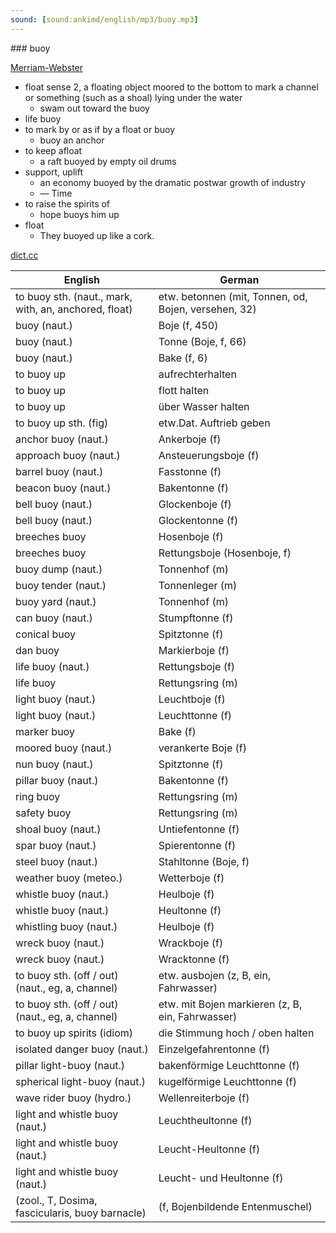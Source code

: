 ```yaml
---
sound: [sound:ankimd/english/mp3/buoy.mp3]
---
```


\### buoy

[Merriam-Webster](https://www.merriam-webster.com/dictionary/buoy)

- float sense 2, a floating object moored to the bottom to mark a channel or something (such as a shoal) lying under the water
    - swam out toward the buoy
- life buoy
- to mark by or as if by a float or buoy
    - buoy an anchor
- to keep afloat
    - a raft buoyed by empty oil drums
- support, uplift
    - an economy buoyed by the dramatic postwar growth of industry
    - — Time
- to raise the spirits of
    - hope buoys him up
- float
    - They buoyed up like a cork.

[dict.cc](https://www.dict.cc/buoy)

| English        | German       |
| -------------- | ------------ |
| to buoy sth. (naut., mark, with, an, anchored, float) | etw. betonnen (mit, Tonnen, od, Bojen, versehen, 32) |
| buoy (naut.) | Boje (f, 450) |
| buoy (naut.) | Tonne (Boje, f, 66) |
| buoy (naut.) | Bake (f, 6) |
| to buoy up | aufrechterhalten |
| to buoy up | flott halten |
| to buoy up | über Wasser halten |
| to buoy up sth. (fig) | etw.Dat. Auftrieb geben |
| anchor buoy (naut.) | Ankerboje (f) |
| approach buoy (naut.) | Ansteuerungsboje (f) |
| barrel buoy (naut.) | Fasstonne (f) |
| beacon buoy (naut.) | Bakentonne (f) |
| bell buoy (naut.) | Glockenboje (f) |
| bell buoy (naut.) | Glockentonne (f) |
| breeches buoy | Hosenboje (f) |
| breeches buoy | Rettungsboje (Hosenboje, f) |
| buoy dump (naut.) | Tonnenhof (m) |
| buoy tender (naut.) | Tonnenleger (m) |
| buoy yard (naut.) | Tonnenhof (m) |
| can buoy (naut.) | Stumpftonne (f) |
| conical buoy | Spitztonne (f) |
| dan buoy | Markierboje (f) |
| life buoy (naut.) | Rettungsboje (f) |
| life buoy | Rettungsring (m) |
| light buoy (naut.) | Leuchtboje (f) |
| light buoy (naut.) | Leuchttonne (f) |
| marker buoy | Bake (f) |
| moored buoy (naut.) | verankerte Boje (f) |
| nun buoy (naut.) | Spitztonne (f) |
| pillar buoy (naut.) | Bakentonne (f) |
| ring buoy | Rettungsring (m) |
| safety buoy | Rettungsring (m) |
| shoal buoy (naut.) | Untiefentonne (f) |
| spar buoy (naut.) | Spierentonne (f) |
| steel buoy (naut.) | Stahltonne (Boje, f) |
| weather buoy (meteo.) | Wetterboje (f) |
| whistle buoy (naut.) | Heulboje (f) |
| whistle buoy (naut.) | Heultonne (f) |
| whistling buoy (naut.) | Heulboje (f) |
| wreck buoy (naut.) | Wrackboje (f) |
| wreck buoy (naut.) | Wracktonne (f) |
| to buoy sth. (off / out) (naut., eg, a, channel) | etw. ausbojen (z, B, ein, Fahrwasser) |
| to buoy sth. (off / out) (naut., eg, a, channel) | etw. mit Bojen markieren (z, B, ein, Fahrwasser) |
| to buoy up spirits (idiom) | die Stimmung hoch / oben halten |
| isolated danger buoy (naut.) | Einzelgefahrentonne (f) |
| pillar light-buoy (naut.) | bakenförmige Leuchttonne (f) |
| spherical light-buoy (naut.) | kugelförmige Leuchttonne (f) |
| wave rider buoy (hydro.) | Wellenreiterboje (f) |
| light and whistle buoy (naut.) | Leuchtheultonne (f) |
| light and whistle buoy (naut.) | Leucht-Heultonne (f) |
| light and whistle buoy (naut.) | Leucht- und Heultonne (f) |
|  (zool., T, Dosima, fascicularis, buoy barnacle) |  (f, Bojenbildende Entenmuschel) |

